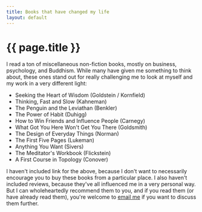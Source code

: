 ```yaml
---
title: Books that have changed my life
layout: default
---
```


# {{ page.title }}

I read a ton of miscellaneous non-fiction books, mostly on business, psychology,
and Buddhism. While many have given me something to think about, these ones
stand out for really challenging me to look at myself and my work in a very
different light:

* Seeking the Heart of Wisdom (Goldstein / Kornfield)
* Thinking, Fast and Slow (Kahneman)
* The Penguin and the Leviathan (Benkler)
* The Power of Habit (Duhigg)
* How to Win Friends and Influence People (Carnegy)
* What Got You Here Won't Get You There (Goldsmith)
* The Design of Everyday Things (Norman)
* The First Five Pages (Lukeman)
* Anything You Want (Sivers)
* The Meditator's Workbook (Flickstein)
* A First Course in Topology (Conover)

I haven't included link for the above, because I don't want to necessarily
encourage you to buy these books from a particular place. I also haven't
included reviews, because they've all influenced me in a very personal
way. But I can wholeheartedly recommend them to you, and if you read
them (or have already read them), you're welcome 
to [email me](mailto:gregory.t.brown@gmail.com) if you want to discuss
them further.
